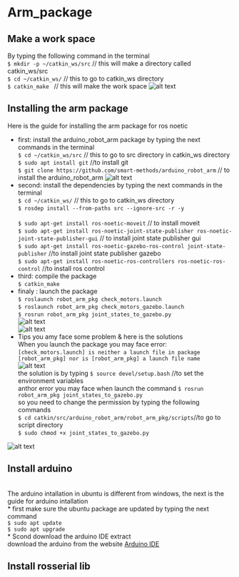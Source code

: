 # Arm_package
## Make a work space 
By typing the following command in the terminal
<br/> ```$ mkdir -p ~/catkin_ws/src``` // this will make a directory called catkin_ws/src
<br/> ```$ cd ~/catkin_ws/``` // this to go to catkin_ws directory 
<br/> ```$ catkin_make ``` // this will make the work space
![alt text](picture1)
## Installing the arm package
Here is the guide for installing the arm package for ros noetic 
* first: install the arduino_robot_arm package by typing the next commands in the terminal 
<br/>```$ cd ~/catkin_ws/src``` // this to go to src directory in catkin_ws directory
<br/>```$ sudo apt install git``` //to install git
<br/>```$ git clone https://github.com/smart-methods/arduino_robot_arm``` // to install the arduino_robot_arm
![alt text](picture2)
* second: install the dependencies by typing the next commands in the terminal
<br/> ```$ cd ~/catkin_ws/``` // this to go to catkin_ws directory
<br/> ```$ rosdep install --from-paths src --ignore-src -r -y```  
<br/> ```$ sudo apt-get install ros-noetic-moveit``` // to install moveit 
<br/> ```$ sudo apt-get install ros-noetic-joint-state-publisher ros-noetic-joint-state-publisher-gui``` // to install joint state publisher gui 
<br/> ```$ sudo apt-get install ros-noetic-gazebo-ros-control joint-state-publisher``` //to install joint state publisher gazebo
<br/> ```$ sudo apt-get install ros-noetic-ros-controllers ros-noetic-ros-control``` //to install ros control
* third: compile the package
<br/> ```$ catkin_make```
* finaly : launch the package
<br/>```$ roslaunch robot_arm_pkg check_motors.launch```
<br/>```$ roslaunch robot_arm_pkg check_motors_gazebo.launch```
<br/>```$ rosrun robot_arm_pkg joint_states_to_gazebo.py```
<br/> ![alt text](picture3)
<br/> ![alt text](picture4)
* Tips
you amy face some problem & here is the solutions
<br/> When you launch the package you may face error: 
<br/> ```[check_motors.launch] is neither a launch file in package [robot_arm_pkg] nor is [robot_arm_pkg] a launch file name``` 
<br/> ![alt text](picture4)
<br/> the solution is by typing ```$ source devel/setup.bash``` //to set the environment variables
<br/> anthor error you may face when launch the command ```$ rosrun robot_arm_pkg joint_states_to_gazebo.py```
<br/> so you need to change the permission by typing the following commands 
<br/> ```$ cd catkin/src/arduino_robot_arm/robot_arm_pkg/scripts```//to go to script directory
<br/> ```$ sudo chmod +x joint_states_to_gazebo.py```

![alt text](picture3)
## Install arduino
<br/> The arduino intallation in ubuntu is different from windows, the next is the guide for arduino intallation
<br/> * first make sure the ubuntu package are updated by typing the next command
<br/> ```$ sudo apt update```
<br/> ```$ sudo apt upgrade```
<br/> * Scond download the arduino IDE extract 
<br/> download the arduino from the website [Arduino IDE](https://www.arduino.cc/en/software)
<br/> 


## Install rosserial lib
